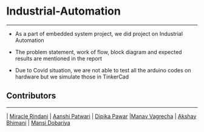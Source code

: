 # Industrial-Automation
---

- As a part of embedded system project, we did project on Industrial Automation

- The problem statement, work of flow, block diagram and expected results are mentioned in the report

- Due to Covid situation, we are not able to test all the arduino codes on hardware but we simulate those in TinkerCad



## Contributors

---

| [Miracle Rindani](https://github.com/mrindani)                                                                                                                 | [Aanshi Patwari](https://github.com/aanshi18)                                               | [Dipika Pawar](https://github.com/DipikaPawar12)                                                               |[Manav Vagrecha](https://github.com/caped-crusader16) | [Akshay Bhimani](https://github.com/AkshayBhimani)  | [Mansi Dobariya](https://github.com/mansi-ctrl)
